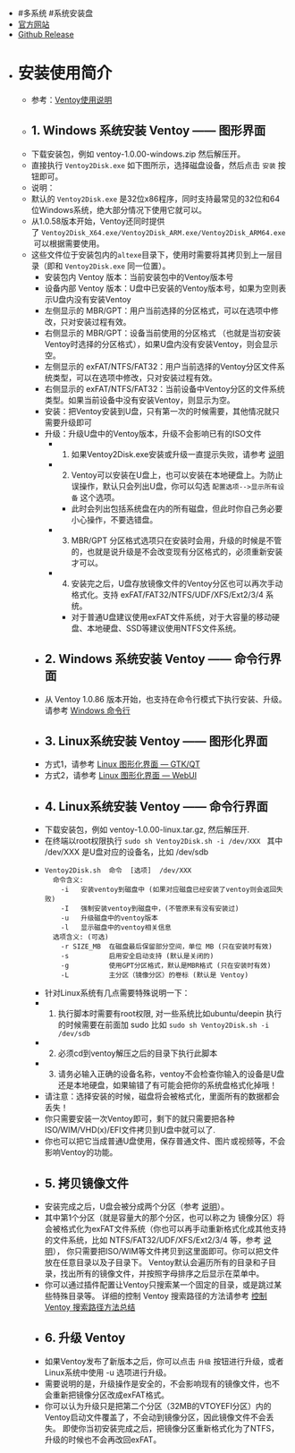 - #多系统 #系统安装盘
- [官方网站](https://www.ventoy.net/cn/index.html)
- [Github Release](https://github.com/ventoy/Ventoy/releases/tag/v1.0.88)
- # 安装使用简介
	- 参考：[Ventoy使用说明](https://www.ventoy.net/cn/doc_start.html)
	- ## 1. Windows 系统安装 Ventoy —— 图形界面
	- 下载安装包，例如 ventoy-1.0.00-windows.zip 然后解压开。
	- 直接执行 `Ventoy2Disk.exe` 如下图所示，选择磁盘设备，然后点击 `安装` 按钮即可。
	- 说明：
	- 默认的 `Ventoy2Disk.exe` 是32位x86程序，同时支持最常见的32位和64位Windows系统，绝大部分情况下使用它就可以。
	- 从1.0.58版本开始，Ventoy还同时提供了 `Ventoy2Disk_X64.exe/Ventoy2Disk_ARM.exe/Ventoy2Disk_ARM64.exe` 可以根据需要使用。
	- 这些文件位于安装包内的`altexe`目录下，使用时需要将其拷贝到上一层目录（即和 `Ventoy2Disk.exe` 同一位置）。
		- 安装包内 Ventoy 版本：当前安装包中的Ventoy版本号
		- 设备内部 Ventoy 版本：U盘中已安装的Ventoy版本号，如果为空则表示U盘内没有安装Ventoy
		- 左侧显示的 MBR/GPT：用户当前选择的分区格式，可以在选项中修改，只对安装过程有效。
		- 右侧显示的 MBR/GPT：设备当前使用的分区格式 （也就是当初安装Ventoy时选择的分区格式），如果U盘内没有安装Ventoy，则会显示空。
		- 左侧显示的 exFAT/NTFS/FAT32：用户当前选择的Ventoy分区文件系统类型，可以在选项中修改，只对安装过程有效。
		- 右侧显示的 exFAT/NTFS/FAT32：当前设备中Ventoy分区的文件系统类型。如果当前设备中没有安装Ventoy，则显示为空。
		- 安装：把Ventoy安装到U盘，只有第一次的时候需要，其他情况就只需要升级即可
		- 升级：升级U盘中的Ventoy版本，升级不会影响已有的ISO文件
			- 1.  如果Ventoy2Disk.exe安装或升级一直提示失败，请参考 [说明](https://www.ventoy.net/cn/doc_ventoy2disk.html)
			- 2.  Ventoy可以安装在U盘上，也可以安装在本地硬盘上。为防止误操作，默认只会列出U盘，你可以勾选 `配置选项-->显示所有设备` 这个选项。
				- 此时会列出包括系统盘在内的所有磁盘，但此时你自己务必要小心操作，不要选错盘。
			- 3.  MBR/GPT 分区格式选项只在安装时会用，升级的时候是不管的，也就是说升级是不会改变现有分区格式的，必须重新安装才可以。
			- 4.  安装完之后，U盘存放镜像文件的Ventoy分区也可以再次手动格式化。支持 exFAT/FAT32/NTFS/UDF/XFS/Ext2/3/4 系统。
				- 对于普通U盘建议使用exFAT文件系统，对于大容量的移动硬盘、本地硬盘、SSD等建议使用NTFS文件系统。
		- ## 2. Windows 系统安装 Ventoy —— 命令行界面
		- 从 Ventoy 1.0.86 版本开始，也支持在命令行模式下执行安装、升级。请参考 [Windows 命令行](https://www.ventoy.net/cn/doc_windows_cli.html)
		- ## 3. Linux系统安装 Ventoy —— 图形化界面
		- 方式1，请参考 [Linux 图形化界面 — GTK/QT](https://www.ventoy.net/cn/doc_linux_gui.html)
		- 方式2，请参考 [Linux 图形化界面 — WebUI](https://www.ventoy.net/cn/doc_linux_webui.html)
		- ## 4. Linux系统安装 Ventoy —— 命令行界面
		- 下载安装包，例如 ventoy-1.0.00-linux.tar.gz, 然后解压开.
		- 在终端以root权限执行 `sudo sh Ventoy2Disk.sh -i /dev/XXX`   其中 /dev/XXX 是U盘对应的设备名，比如 /dev/sdb
		- ```
		  Ventoy2Disk.sh  命令  [选项]  /dev/XXX
		    命令含义:
		      -i   安装ventoy到磁盘中 (如果对应磁盘已经安装了ventoy则会返回失败)
		      -I   强制安装ventoy到磁盘中，(不管原来有没有安装过)
		      -u   升级磁盘中的ventoy版本
		      -l   显示磁盘中的ventoy相关信息
		    选项含义: (可选)
		      -r SIZE_MB  在磁盘最后保留部分空间，单位 MB (只在安装时有效)
		      -s          启用安全启动支持 (默认是关闭的)
		      -g          使用GPT分区格式，默认是MBR格式 (只在安装时有效)
		      -L          主分区（镜像分区）的卷标 (默认是 Ventoy)
		  ```
		- 针对Linux系统有几点需要特殊说明一下：
		- 1. 执行脚本时需要有root权限, 对一些系统比如ubuntu/deepin 执行的时候需要在前面加 sudo 比如 `sudo sh Ventoy2Disk.sh -i /dev/sdb`
		- 2. 必须cd到ventoy解压之后的目录下执行此脚本
		- 3. 请务必输入正确的设备名称，ventoy不会检查你输入的设备是U盘还是本地硬盘，如果输错了有可能会把你的系统盘格式化掉哦！
		- 请注意：选择安装的时候，磁盘将会被格式化，里面所有的数据都会丢失！
		- 你只需要安装一次Ventoy即可，剩下的就只需要把各种ISO/WIM/VHD(x)/EFI文件拷贝到U盘中就可以了.
		- 你也可以把它当成普通U盘使用，保存普通文件、图片或视频等，不会影响Ventoy的功能。
		- ## 5. 拷贝镜像文件
		- 安装完成之后，U盘会被分成两个分区（参考 [说明](https://www.ventoy.net/cn/doc_disk_layout.html)）。
		- 其中第1个分区（就是容量大的那个分区，也可以称之为 镜像分区）将会被格式化为exFAT文件系统（你也可以再手动重新格式化成其他支持的文件系统，比如 NTFS/FAT32/UDF/XFS/Ext2/3/4 等，参考 [说明](https://www.ventoy.net/cn/doc_disk_layout.html)）， 你只需要把ISO/WIM等文件拷贝到这里面即可。你可以把文件放在任意目录以及子目录下。 Ventoy默认会遍历所有的目录和子目录，找出所有的镜像文件，并按照字母排序之后显示在菜单中。
		- 你可以通过插件配置让Ventoy只搜索某一个固定的目录，或是跳过某些特殊目录等。 详细的控制 Ventoy 搜索路径的方法请参考 [控制 Ventoy 搜索路径方法总结](https://www.ventoy.net/cn/doc_search_path.html)
		- ## 6. 升级 Ventoy
		- 如果Ventoy发布了新版本之后，你可以点击 `升级` 按钮进行升级，或者Linux系统中使用 -u 选项进行升级。
		- 需要说明的是，升级操作是安全的，不会影响现有的镜像文件，也不会重新把镜像分区改成exFAT格式。
		- 你可以认为升级只是把第二个分区（32MB的VTOYEFI分区）内的Ventoy启动文件覆盖了，不会动到镜像分区，因此镜像文件不会丢失。 即使你当初安装完成之后，把镜像分区重新格式化为了NTFS，升级的时候也不会再改回exFAT。